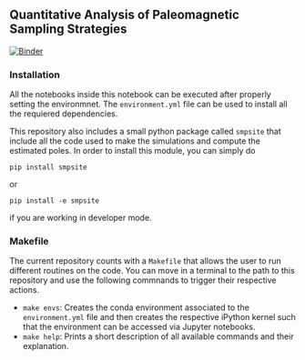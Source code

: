 ## Quantitative Analysis of Paleomagnetic Sampling Strategies

[![Binder](https://mybinder.org/badge_logo.svg)](https://mybinder.org/v2/gh/PolarWandering/PaleoSampling/HEAD)

### Installation

All the notebooks inside this notebook can be executed after properly setting the environmnet. The `environment.yml` file can be used to 
install all the requiered dependencies. 

This repository also includes a small python package called `smpsite` that include all the code used to make the simulations and compute the 
estimated poles. In order to install this module, you can simply do 
```
pip install smpsite
```
or 
```
pip install -e smpsite
```
if you are working in developer mode. 


### Makefile

The current repository counts with a `Makefile` that allows the user to run different routines on the code. You can move in a terminal to the 
path to this repository and use the following commnands to trigger their respective actions. 
- `make envs`: Creates the conda environment associated to the `environment.yml` file and then creates the respective iPython kernel such that the 
environment can be accessed via Jupyter notebooks. 
- `make help`: Prints a short description of all available commands and their explanation. 